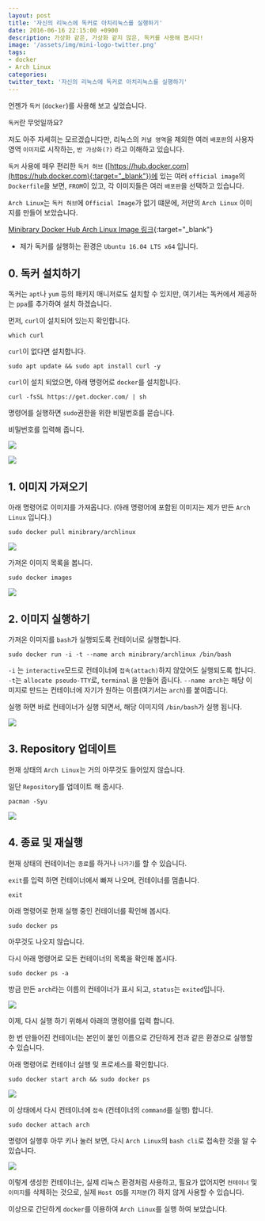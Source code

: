 ```yaml
---
layout: post
title: '자신의 리눅스에 독커로 아치리눅스를 실행하기'
date: 2016-06-16 22:15:00 +0900
description: 가상화 같은, 가상화 같지 않은, 독커를 사용해 봅시다!
image: '/assets/img/mini-logo-twitter.png'
tags:
- docker
- Arch Linux
categories:
twitter_text: '자신의 리눅스에 독커로 아치리눅스를 실행하기'
---
```


언젠가 `독커` (`docker`)를 사용해 보고 싶었습니다.

`독커`란 무엇일까요?

저도 아주 자세히는 모르겠습니다만, 리눅스의 `커널 영역`을 제외한 여러 `배포판`의 사용자 영역 `이미지`로 시작하는, `반 가상화(?)` 라고 이해하고 있습니다.

`독커` 사용에 매우 편리한 `독커 허브` ([https://hub.docker.com](https://hub.docker.com){:target="_blank"})에 있는 여러 `official image`의 `Dockerfile`을 보면, `FROM`이 있고, 각 이미지들은 여러 `배포판`을 선택하고 있습니다.

`Arch Linux`는 `독커 허브`에 `Official Image`가 없기 떄문에, 저만의 `Arch Linux` 이미지를 만들어 보았습니다. 

[Minibrary Docker Hub Arch Linux Image 링크](https://hub.docker.com/r/minibrary/archlinux/){:target="_blank"}

* 제가 독커를 실행하는 환경은 `Ubuntu 16.04 LTS x64` 입니다.

## 0. 독커 설치하기

독커는 `apt`나 `yum` 등의 패키지 매니저로도 설치할 수 있지만, 여기서는 독커에서 제공하는 `ppa`를 추가하여 설치 하겠습니다.

먼저, `curl`이 설치되어 있는지 확인합니다.

```
which curl
```

`curl`이 없다면 설치합니다.

```
sudo apt update && sudo apt install curl -y
```

`curl`이 설치 되었으면, 아래 명령어로 `docker`를 설치합니다.

```
curl -fsSL https://get.docker.com/ | sh
```

명령어를 실행하면 `sudo`권한을 위한 비밀번호를 묻습니다.

비밀번호를 입력해 줍니다.

<a href="https://googledrive.com/host/0Bw2KEQNBe4nMZW91OWJNZ2lmX0k/img-2016-0616-001.png" data-lightbox="352"><img src="https://googledrive.com/host/0Bw2KEQNBe4nMZW91OWJNZ2lmX0k/img-2016-0616-001.png"></a>

<a href="https://googledrive.com/host/0Bw2KEQNBe4nMZW91OWJNZ2lmX0k/img-2016-0616-002.png" data-lightbox="352"><img src="https://googledrive.com/host/0Bw2KEQNBe4nMZW91OWJNZ2lmX0k/img-2016-0616-002.png"></a>

## 1. 이미지 가져오기

아래 명령어로 이미지를 가져옵니다. (아래 명령어에 포함된 이미지는 제가 만든 `Arch Linux` 입니다.)

```
sudo docker pull minibrary/archlinux
```

<a href="https://googledrive.com/host/0Bw2KEQNBe4nMZW91OWJNZ2lmX0k/img-2016-0616-004.png" data-lightbox="352"><img src="https://googledrive.com/host/0Bw2KEQNBe4nMZW91OWJNZ2lmX0k/img-2016-0616-004.png"></a>

가져온 이미지 목록을 봅니다.

```
sudo docker images
```

<a href="https://googledrive.com/host/0Bw2KEQNBe4nMZW91OWJNZ2lmX0k/img-2016-0616-005.png" data-lightbox="352"><img src="https://googledrive.com/host/0Bw2KEQNBe4nMZW91OWJNZ2lmX0k/img-2016-0616-005.png"></a>

## 2. 이미지 실행하기

가져온 이미지를 `bash`가 실행되도록 컨테이너로 실행합니다.

```
sudo docker run -i -t --name arch minibrary/archlinux /bin/bash
```

`-i` 는 `interactive`모드로 컨테이너에 `접속(attach)`하지 않았어도 실행되도록 합니다.
`-t`는 `allocate pseudo-TTY`로, `terminal` 을 만들어 줍니다.
`--name arch`는 해당 이미지로 만드는 컨테이너에 자기가 원하는 이름(여기서는 `arch`)를 붙여줍니다.

실행 하면 바로 컨테이너가 실행 되면서, 해당 이미지의 `/bin/bash`가 실행 됩니다.

<a href="https://googledrive.com/host/0Bw2KEQNBe4nMZW91OWJNZ2lmX0k/img-2016-0616-006.png" data-lightbox="352"><img src="https://googledrive.com/host/0Bw2KEQNBe4nMZW91OWJNZ2lmX0k/img-2016-0616-006.png"></a>

## 3. Repository 업데이트

현재 상태의 `Arch Linux`는 거의 아무것도 들어있지 않습니다.

일단 `Repository`를 업데이트 해 줍시다.

```
pacman -Syu
```

<a href="https://googledrive.com/host/0Bw2KEQNBe4nMZW91OWJNZ2lmX0k/img-2016-0616-007.png" data-lightbox="352"><img src="https://googledrive.com/host/0Bw2KEQNBe4nMZW91OWJNZ2lmX0k/img-2016-0616-007.png"></a>

## 4. 종료 및 재실행

현재 상태의 컨테이너는 `종료`를 하거나 `나가기`를 할 수 있습니다.

`exit`를 입력 하면 컨테이너에서 빠져 나오며, 컨테이너를 멈춥니다.

```
exit
```

아래 명령어로 현재 실행 중인 컨테이너를 확인해 봅시다.

```
sudo docker ps
```

아무것도 나오지 않습니다.

다시 아래 명령어로 모든 컨테이너의 목록을 확인해 봅시다.

```
sudo docker ps -a
```

방금 만든 `arch`라는 이름의 컨테이너가 표시 되고, `status`는 `exited`입니다.

<a href="https://googledrive.com/host/0Bw2KEQNBe4nMZW91OWJNZ2lmX0k/img-2016-0616-008.png" data-lightbox="352"><img src="https://googledrive.com/host/0Bw2KEQNBe4nMZW91OWJNZ2lmX0k/img-2016-0616-008.png"></a>

이제, 다시 실행 하기 위해서 아래의 명령어를 입력 합니다.

한 번 만들어진 컨테이너는 본인이 붙인 이름으로 간단하게 전과 같은 환경으로 실행할 수 있습니다.

아래 명령어로 컨테이너 실행 및 프로세스를 확인합니다.

```
sudo docker start arch && sudo docker ps
```
<a href="https://googledrive.com/host/0Bw2KEQNBe4nMZW91OWJNZ2lmX0k/img-2016-0616-009.png" data-lightbox="352"><img src="https://googledrive.com/host/0Bw2KEQNBe4nMZW91OWJNZ2lmX0k/img-2016-0616-009.png"></a>

이 상태에서 다시 컨테이너에 `접속` (컨테이너의 `command`를 실행) 합니다.

```
sudo docker attach arch
```

명령어 실행후 아무 키나 눌러 보면, 다시 `Arch Linux`의 `bash cli`로 접속한 것을 알 수 있습니다.

<a href="https://googledrive.com/host/0Bw2KEQNBe4nMZW91OWJNZ2lmX0k/img-2016-0616-010.png" data-lightbox="352"><img src="https://googledrive.com/host/0Bw2KEQNBe4nMZW91OWJNZ2lmX0k/img-2016-0616-010.png"></a>

이렇게 생성한 컨테이너는, 실제 리눅스 환경처럼 사용하고, 필요가 없어지면 `컨테이너` 및 `이미지`를 삭제하는 것으로, 실제 `Host OS`를 `지저분`(?) 하지 않게 사용할 수 있습니다.

이상으로 간단하게 `docker`를 이용하여 `Arch Linux`를 실행 하여 보았습니다.
